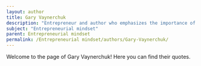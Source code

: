 ```yaml
---
layout: author
title: Gary Vaynerchuk
description: "Entrepreneur and author who emphasizes the importance of hustle, creativity, and resilience in developing a successful entrepreneurial mindset."
subject: "Entrepreneurial mindset"
parent: Entrepreneurial mindset
permalink: /Entrepreneurial mindset/authors/Gary-Vaynerchuk/
---
```


Welcome to the page of Gary Vaynerchuk! Here you can find their quotes.

